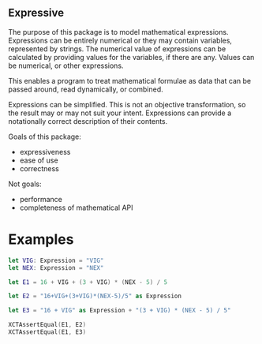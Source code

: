 Expressive
----------

The purpose of this package is to model mathematical expressions.
Expressions can be entirely numerical or they may contain variables, represented by strings.
The numerical value of expressions can be calculated by providing values for the variables, if there are any. Values can be numerical, or other expressions.

This enables a program to treat mathematical formulae as data that can be passed around, read dynamically, or combined.

Expressions can be simplified. This is not an objective transformation, so the result may or may not suit your intent.
Expressions can provide a notationally correct description of their contents. 

Goals of this package:
- expressiveness
- ease of use
- correctness

Not goals:
- performance
- completeness of mathematical API

Examples
========

```swift
let VIG: Expression = "VIG"
let NEX: Expression = "NEX"

let E1 = 16 + VIG + (3 + VIG) * (NEX - 5) / 5

let E2 = "16+VIG+(3+VIG)*(NEX-5)/5" as Expression

let E3 = "16 + VIG" as Expression + "(3 + VIG) * (NEX - 5) / 5"

XCTAssertEqual(E1, E2)
XCTAssertEqual(E1, E3)
```
